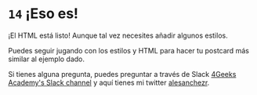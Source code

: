 # `14` ¡Eso es!

¡El HTML está listo! Aunque tal vez necesites añadir algunos estilos.

Puedes seguir jugando con los estilos y HTML para hacer tu postcard más similar al ejemplo dado.

Si tienes alguna pregunta, puedes preguntar a través de Slack [4Geeks Academy's Slack channel](https://4geeksacademy.slack.com/) y aquí tienes mi twitter [alesanchezr](https://twitter.com/alesanchezr).
